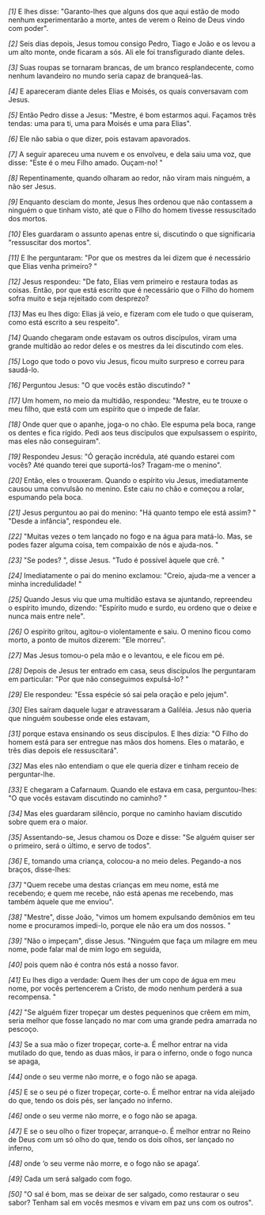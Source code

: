 *[1]* E lhes disse: "Garanto-lhes que alguns dos que aqui estão de modo nenhum experimentarão a morte, antes de verem o Reino de Deus vindo com poder".

*[2]* Seis dias depois, Jesus tomou consigo Pedro, Tiago e João e os levou a um alto monte, onde ficaram a sós. Ali ele foi transfigurado diante deles.

*[3]* Suas roupas se tornaram brancas, de um branco resplandecente, como nenhum lavandeiro no mundo seria capaz de branqueá-las.

*[4]* E apareceram diante deles Elias e Moisés, os quais conversavam com Jesus.

*[5]* Então Pedro disse a Jesus: "Mestre, é bom estarmos aqui. Façamos três tendas: uma para ti, uma para Moisés e uma para Elias".

*[6]* Ele não sabia o que dizer, pois estavam apavorados.

*[7]* A seguir apareceu uma nuvem e os envolveu, e dela saiu uma voz, que disse: "Este é o meu Filho amado. Ouçam-no! "

*[8]* Repentinamente, quando olharam ao redor, não viram mais ninguém, a não ser Jesus.

*[9]* Enquanto desciam do monte, Jesus lhes ordenou que não contassem a ninguém o que tinham visto, até que o Filho do homem tivesse ressuscitado dos mortos.

*[10]* Eles guardaram o assunto apenas entre si, discutindo o que significaria "ressuscitar dos mortos".

*[11]* E lhe perguntaram: "Por que os mestres da lei dizem que é necessário que Elias venha primeiro? "

*[12]* Jesus respondeu: "De fato, Elias vem primeiro e restaura todas as coisas. Então, por que está escrito que é necessário que o Filho do homem sofra muito e seja rejeitado com desprezo?

*[13]* Mas eu lhes digo: Elias já veio, e fizeram com ele tudo o que quiseram, como está escrito a seu respeito".

*[14]* Quando chegaram onde estavam os outros discípulos, viram uma grande multidão ao redor deles e os mestres da lei discutindo com eles.

*[15]* Logo que todo o povo viu Jesus, ficou muito surpreso e correu para saudá-lo.

*[16]* Perguntou Jesus: "O que vocês estão discutindo? "

*[17]* Um homem, no meio da multidão, respondeu: "Mestre, eu te trouxe o meu filho, que está com um espírito que o impede de falar.

*[18]* Onde quer que o apanhe, joga-o no chão. Ele espuma pela boca, range os dentes e fica rígido. Pedi aos teus discípulos que expulsassem o espírito, mas eles não conseguiram".

*[19]* Respondeu Jesus: "Ó geração incrédula, até quando estarei com vocês? Até quando terei que suportá-los? Tragam-me o menino".

*[20]* Então, eles o trouxeram. Quando o espírito viu Jesus, imediatamente causou uma convulsão no menino. Este caiu no chão e começou a rolar, espumando pela boca.

*[21]* Jesus perguntou ao pai do menino: "Há quanto tempo ele está assim? " "Desde a infância", respondeu ele.

*[22]* "Muitas vezes o tem lançado no fogo e na água para matá-lo. Mas, se podes fazer alguma coisa, tem compaixão de nós e ajuda-nos. "

*[23]* "Se podes? ", disse Jesus. "Tudo é possível àquele que crê. "

*[24]* Imediatamente o pai do menino exclamou: "Creio, ajuda-me a vencer a minha incredulidade! "

*[25]* Quando Jesus viu que uma multidão estava se ajuntando, repreendeu o espírito imundo, dizendo: "Espírito mudo e surdo, eu ordeno que o deixe e nunca mais entre nele".

*[26]* O espírito gritou, agitou-o violentamente e saiu. O menino ficou como morto, a ponto de muitos dizerem: "Ele morreu".

*[27]* Mas Jesus tomou-o pela mão e o levantou, e ele ficou em pé.

*[28]* Depois de Jesus ter entrado em casa, seus discípulos lhe perguntaram em particular: "Por que não conseguimos expulsá-lo? "

*[29]* Ele respondeu: "Essa espécie só sai pela oração e pelo jejum".

*[30]* Eles saíram daquele lugar e atravessaram a Galiléia. Jesus não queria que ninguém soubesse onde eles estavam,

*[31]* porque estava ensinando os seus discípulos. E lhes dizia: "O Filho do homem está para ser entregue nas mãos dos homens. Eles o matarão, e três dias depois ele ressuscitará".

*[32]* Mas eles não entendiam o que ele queria dizer e tinham receio de perguntar-lhe.

*[33]* E chegaram a Cafarnaum. Quando ele estava em casa, perguntou-lhes: "O que vocês estavam discutindo no caminho? "

*[34]* Mas eles guardaram silêncio, porque no caminho haviam discutido sobre quem era o maior.

*[35]* Assentando-se, Jesus chamou os Doze e disse: "Se alguém quiser ser o primeiro, será o último, e servo de todos".

*[36]* E, tomando uma criança, colocou-a no meio deles. Pegando-a nos braços, disse-lhes:

*[37]* "Quem recebe uma destas crianças em meu nome, está me recebendo; e quem me recebe, não está apenas me recebendo, mas também àquele que me enviou".

*[38]* "Mestre", disse João, "vimos um homem expulsando demônios em teu nome e procuramos impedi-lo, porque ele não era um dos nossos. "

*[39]* "Não o impeçam", disse Jesus. "Ninguém que faça um milagre em meu nome, pode falar mal de mim logo em seguida,

*[40]* pois quem não é contra nós está a nosso favor.

*[41]* Eu lhes digo a verdade: Quem lhes der um copo de água em meu nome, por vocês pertencerem a Cristo, de modo nenhum perderá a sua recompensa. "

*[42]* "Se alguém fizer tropeçar um destes pequeninos que crêem em mim, seria melhor que fosse lançado no mar com uma grande pedra amarrada no pescoço.

*[43]* Se a sua mão o fizer tropeçar, corte-a. É melhor entrar na vida mutilado do que, tendo as duas mãos, ir para o inferno, onde o fogo nunca se apaga,

*[44]* onde o seu verme não morre, e o fogo não se apaga.

*[45]* E se o seu pé o fizer tropeçar, corte-o. É melhor entrar na vida aleijado do que, tendo os dois pés, ser lançado no inferno.

*[46]* onde o seu verme não morre, e o fogo não se apaga.

*[47]* E se o seu olho o fizer tropeçar, arranque-o. É melhor entrar no Reino de Deus com um só olho do que, tendo os dois olhos, ser lançado no inferno,

*[48]* onde ‘o seu verme não morre, e o fogo não se apaga’.

*[49]* Cada um será salgado com fogo.

*[50]* "O sal é bom, mas se deixar de ser salgado, como restaurar o seu sabor? Tenham sal em vocês mesmos e vivam em paz uns com os outros".

